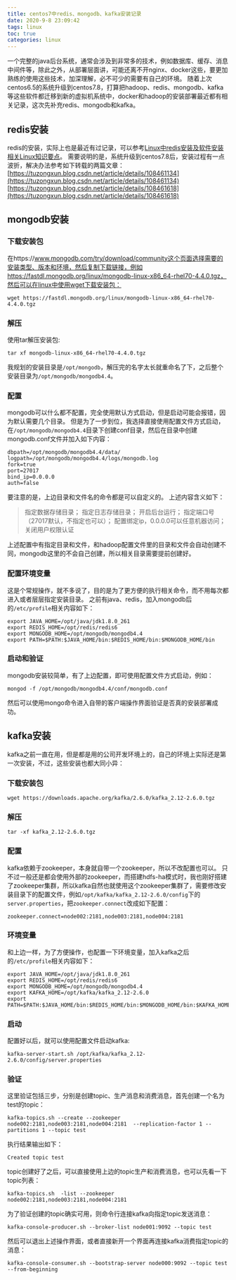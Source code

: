 ```yaml
---
title: centos7中redis、mongodb、kafka安装记录
date: 2020-9-8 23:09:42
tags: linux
toc: true
categories: linux
---
```

一个完整的java后台系统，通常会涉及到非常多的技术，例如数据库、缓存、消息中间件等，除此之外，从部署层面讲，可能还离不开nginx、docker这些，要更加熟练的使用这些技术，加深理解，必不可少的需要有自己的环境。
随着上次centos6.5的系统升级到centos7.8，打算把hadoop、redis、mongodb、kafka等这些软件都迁移到新的虚拟机系统中，docker和hadoop的安装部署最近都有相关记录，这次先补充redis、mongodb和kafka。
<!--more-->
## redis安装
redis的安装，实际上也是最近有过记录，可以参考[Linux中redis安装及软件安装相关Linux知识要点](https://tuzongxun.blog.csdn.net/article/details/107170447)。
需要说明的是，系统升级到centos7.8后，安装过程有一点波折，解决办法参考如下转载的两篇文章：
[https://tuzongxun.blog.csdn.net/article/details/108461134](https://tuzongxun.blog.csdn.net/article/details/108461134)
[https://tuzongxun.blog.csdn.net/article/details/108461618](https://tuzongxun.blog.csdn.net/article/details/108461618)

## mongodb安装
### 下载安装包
在https://www.mongodb.com/try/download/community这个页面选择需要的安装类型、版本和环境，然后复制下载链接，例如https://fastdl.mongodb.org/linux/mongodb-linux-x86_64-rhel70-4.4.0.tgz，然后可以在linux中使用wget下载安装包：
```
wget https://fastdl.mongodb.org/linux/mongodb-linux-x86_64-rhel70-4.4.0.tgz
```
### 解压
使用tar解压安装包:
```
tar xf mongodb-linux-x86_64-rhel70-4.4.0.tgz
```
我规划的安装目录是`/opt/mongodb`，解压完的名字太长就重命名了下，之后整个安装目录为`/opt/mongodb/mongodb4.4`。

### 配置
mongodb可以什么都不配置，完全使用默认方式启动，但是启动可能会报错，因为默认需要几个目录。
但是为了一步到位，我选择直接使用配置文件方式启动，在`/opt/mongodb/mongodb4.4`目录下创建conf目录，然后在目录中创建mongodb.conf文件并加入如下内容：
```
dbpath=/opt/mongodb/mongodb4.4/data/
logpath=/opt/mongodb/mongodb4.4/logs/mongodb.log
fork=true
port=27017
bind_ip=0.0.0.0
auth=false
```
要注意的是，上边目录和文件名的命令都是可以自定义的。
上述内容含义如下：
>指定数据存储目录；
指定日志存储目录；
开启后台运行；
指定端口号（27017默认，不指定也可以）；
配置绑定ip，0.0.0.0可以任意机器访问；
关闭用户权限认证

上述配置中有指定目录和文件，和hadoop配置文件里的目录和文件会自动创建不同，mongodb这里的不会自己创建，所以相关目录需要提前创建好。

### 配置环境变量
这是个常规操作，就不多说了，目的是为了更方便的执行相关命令，而不用每次都进入或者层层指定安装目录。
之前有java、redis，加入mongodb后的`/etc/profile`相关内容如下：
```
export JAVA_HOME=/opt/java/jdk1.8.0_261
export REDIS_HOME=/opt/redis/redis6
export MONGODB_HOME=/opt/mongodb/mongodb4.4
export PATH=$PATH:$JAVA_HOME/bin:$REDIS_HOME/bin:$MONGODB_HOME/bin
```

### 启动和验证
mongodb安装较简单，有了上边配置，即可使用配置文件方式启动，例如：
```
mongod -f /opt/mongodb/mongodb4.4/conf/mongodb.conf
```

然后可以使用mongo命令进入自带的客户端操作界面验证是否真的安装部署成功。

## kafka安装
kafka之前一直在用，但是都是用的公司开发环境上的，自己的环境上实际还是第一次安装，不过，这些安装也都大同小异：
### 下载安装包
```
wget https://downloads.apache.org/kafka/2.6.0/kafka_2.12-2.6.0.tgz
```

### 解压
```
tar -xf kafka_2.12-2.6.0.tgz
```

### 配置
kafka依赖于zookeeper，本身就自带一个zookeeper，所以不改配置也可以。
只不过一般还是都会使用外部的zookeeper，而搭建hdfs-ha模式时，我也刚好搭建了zookeeper集群，所以kafka自然也就使用这个zookeeper集群了，需要修改安装目录下的配置文件，例如`/opt/kafka/kafka_2.12-2.6.0/config`下的`server.properties`，把`zookeeper.connect`改成如下配置：
```
zookeeper.connect=node002:2181,node003:2181,node004:2181
```

### 环境变量
和上边一样，为了方便操作，也配置一下环境变量，加入kafka之后的`/etc/profile`相关内容如下：
```
export JAVA_HOME=/opt/java/jdk1.8.0_261
export REDIS_HOME=/opt/redis/redis6
export MONGODB_HOME=/opt/mongodb/mongodb4.4
export KAFKA_HOME=/opt/kafka/kafka_2.12-2.6.0
export PATH=$PATH:$JAVA_HOME/bin:$REDIS_HOME/bin:$MONGODB_HOME/bin:$KAFKA_HOME/bin
```

### 启动
配置好以后，就可以使用配置文件启动kafka:
```
kafka-server-start.sh /opt/kafka/kafka_2.12-2.6.0/config/server.properties
```

### 验证
这里验证包括三步，分别是创建topic、生产消息和消费消息，首先创建一个名为test的topic：
```
kafka-topics.sh --create --zookeeper node002:2181,node003:2181,node004:2181  --replication-factor 1 --partitions 1 --topic test
```
执行结果输出如下：
```
Created topic test
```

topic创建好了之后，可以直接使用上边的topic生产和消费消息，也可以先看一下topic列表：
```
kafka-topics.sh  -list --zookeeper node002:2181,node003:2181,node004:2181
```

为了验证创建的topic确实可用，则命令行连接kafka向指定topic发送消息：
```
kafka-console-producer.sh --broker-list node001:9092 --topic test
```

然后可以退出上述操作界面，或者直接新开一个界面再连接kafka消费指定topic的消息：
```
kafka-console-consumer.sh --bootstrap-server node000:9092 --topic test --from-beginning
```